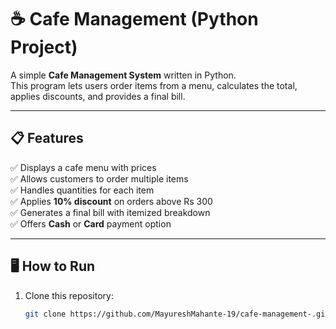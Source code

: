 # ☕ Cafe Management (Python Project)

A simple **Cafe Management System** written in Python.  
This program lets users order items from a menu, calculates the total, applies discounts, and provides a final bill.

---

## 📋 Features
✅ Displays a cafe menu with prices  
✅ Allows customers to order multiple items  
✅ Handles quantities for each item  
✅ Applies **10% discount** on orders above Rs 300  
✅ Generates a final bill with itemized breakdown  
✅ Offers **Cash** or **Card** payment option  

---

## 🖥️ How to Run

1. Clone this repository:
   ```bash
   git clone https://github.com/MayureshMahante-19/cafe-management-.git

